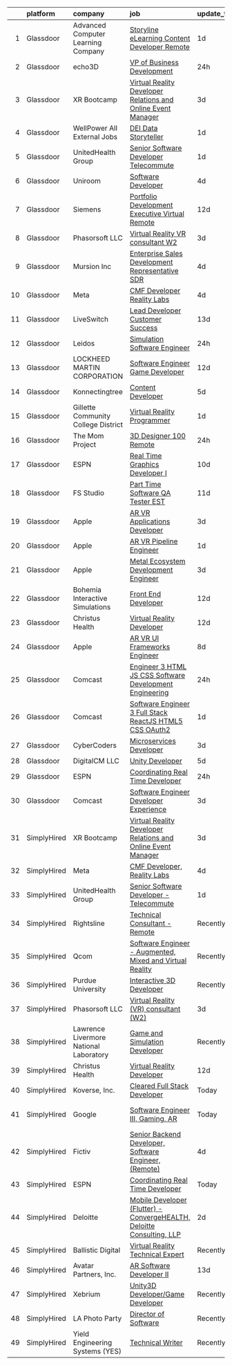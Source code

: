 

|    | platform    | company                                | job                                                                                                                                                                                                                                                                                                                                                                                                                                                                                                                                                                                                                                                                                                                                                                                                                                                                                                                                                                                                                                                                                                                                                                                                                                                                                                                                                                                                                                                                                                                                                                                                                                                                                               | update_time   | location                |
|---:|:------------|:---------------------------------------|:--------------------------------------------------------------------------------------------------------------------------------------------------------------------------------------------------------------------------------------------------------------------------------------------------------------------------------------------------------------------------------------------------------------------------------------------------------------------------------------------------------------------------------------------------------------------------------------------------------------------------------------------------------------------------------------------------------------------------------------------------------------------------------------------------------------------------------------------------------------------------------------------------------------------------------------------------------------------------------------------------------------------------------------------------------------------------------------------------------------------------------------------------------------------------------------------------------------------------------------------------------------------------------------------------------------------------------------------------------------------------------------------------------------------------------------------------------------------------------------------------------------------------------------------------------------------------------------------------------------------------------------------------------------------------------------------------|:--------------|:------------------------|
|  1 | Glassdoor   | Advanced Computer Learning Company     | [Storyline eLearning Content Developer  Remote ](https://www.glassdoor.com/partner/jobListing.htm?pos=122&ao=1136043&s=58&guid=000001833ad907bfb4f3882e65e08ade&src=GD_JOB_AD&t=SR&vt=w&ea=1&cs=1_8019351e&cb=1663139645764&jobListingId=1008134135252&jrtk=3-0-1gctdi1v6jij5801-1gctdi1vsirls800-0fc8a3c74219ea28-)                                                                                                                                                                                                                                                                                                                                                                                                                                                                                                                                                                                                                                                                                                                                                                                                                                                                                                                                                                                                                                                                                                                                                                                                                                                                                                                                                                              | 1d            | Remote                  |
|  2 | Glassdoor   | echo3D                                 | [VP of Business Development](https://www.glassdoor.com/partner/jobListing.htm?pos=125&ao=1136043&s=58&guid=000001833ad907bfb4f3882e65e08ade&src=GD_JOB_AD&t=SR&vt=w&ea=1&cs=1_54fb6287&cb=1663139645765&jobListingId=1008136435723&jrtk=3-0-1gctdi1v6jij5801-1gctdi1vsirls800-08952aa26da6ec72-)                                                                                                                                                                                                                                                                                                                                                                                                                                                                                                                                                                                                                                                                                                                                                                                                                                                                                                                                                                                                                                                                                                                                                                                                                                                                                                                                                                                                  | 24h           | Brooklyn, NY            |
|  3 | Glassdoor   | XR Bootcamp                            | [Virtual Reality Developer Relations and Online Event Manager](https://www.glassdoor.com/partner/jobListing.htm?pos=118&ao=1136043&s=58&guid=000001833ad907bfb4f3882e65e08ade&src=GD_JOB_AD&t=SR&vt=w&ea=1&cs=1_5efb155d&cb=1663139645764&jobListingId=1008131023623&jrtk=3-0-1gctdi1v6jij5801-1gctdi1vsirls800-e45df41c8139cd05-)                                                                                                                                                                                                                                                                                                                                                                                                                                                                                                                                                                                                                                                                                                                                                                                                                                                                                                                                                                                                                                                                                                                                                                                                                                                                                                                                                                | 3d            | Remote                  |
|  4 | Glassdoor   | WellPower   All External Jobs          | [DEI Data Storyteller](https://www.glassdoor.com/partner/jobListing.htm?pos=129&ao=1136043&s=58&guid=000001833ad907bfb4f3882e65e08ade&src=GD_JOB_AD&t=SR&vt=w&cs=1_f62d9b23&cb=1663139645765&jobListingId=1008133867864&jrtk=3-0-1gctdi1v6jij5801-1gctdi1vsirls800-cfeaf0dee4bdf451-)                                                                                                                                                                                                                                                                                                                                                                                                                                                                                                                                                                                                                                                                                                                                                                                                                                                                                                                                                                                                                                                                                                                                                                                                                                                                                                                                                                                                             | 1d            | Denver, CO              |
|  5 | Glassdoor   | UnitedHealth Group                     | [Senior Software Developer   Telecommute](https://www.glassdoor.com/partner/jobListing.htm?pos=112&ao=1110586&s=58&guid=000001833ad907bfb4f3882e65e08ade&src=GD_JOB_AD&t=SR&vt=w&cs=1_8b0777a5&cb=1663139645763&jobListingId=1008134370803&cpc=47CFDC01B3F81FAC&jrtk=3-0-1gctdi1v6jij5801-1gctdi1vsirls800-38a9d9a7433f388e--6NYlbfkN0C8O9VKdOj_1Zh75e9_CvYhSsWVxS1Pvi5WUWhsf4w7FIc3O6B0uG3ldAQAeoX1gopL_eZkjMFUEdrL0eUEppvbnvSk_d6Jxv8WTdqgV9JpLm14mAPmG4wevejTDg6QeqWZOqf8H-4edc6dgfckk1NM7pPe9X7ANw5p2tNYUEbpK9Yk1xgTkgnQnv2sJBsHdZR8YdIEIPDcZ3SaoL7jGXvvj0HEbajNPPG69Ewj-DC1i33UGllMzf2acE5T6Bz1d4SL1JOB1AMqU0YP6L2VnagQWx8_p0ZEFqyWftZZk7QDr2d8z_-9H_7vURY3kmQxdEV20xJLt9yWdGXVf5i40GXVbPYezFD0j5QfTIhoojMUmZzfxJNuE9kmDE93d7WKQa1kEcqWp5oB3yHxFqIHoqeMVjh775s8LDF_5468x7xtYi7pfnh7yZeSr1MIuvDh87g%3D)                                                                                                                                                                                                                                                                                                                                                                                                                                                                                                                                                                                                                                                                                                                                                                                                                                                                                       | 1d            | Plymouth, MN            |
|  6 | Glassdoor   | Uniroom                                | [Software Developer](https://www.glassdoor.com/partner/jobListing.htm?pos=128&ao=1136043&s=58&guid=000001833ad907bfb4f3882e65e08ade&src=GD_JOB_AD&t=SR&vt=w&cs=1_d7169245&cb=1663139645765&jobListingId=1008130469154&jrtk=3-0-1gctdi1v6jij5801-1gctdi1vsirls800-fa53209a022ddff6-)                                                                                                                                                                                                                                                                                                                                                                                                                                                                                                                                                                                                                                                                                                                                                                                                                                                                                                                                                                                                                                                                                                                                                                                                                                                                                                                                                                                                               | 4d            | Pasadena, CA            |
|  7 | Glassdoor   | Siemens                                | [Portfolio Development Executive   Virtual Remote](https://www.glassdoor.com/partner/jobListing.htm?pos=126&ao=1136043&s=58&guid=000001833ad907bfb4f3882e65e08ade&src=GD_JOB_AD&t=SR&vt=w&cs=1_259d0b19&cb=1663139645765&jobListingId=1008111648245&jrtk=3-0-1gctdi1v6jij5801-1gctdi1vsirls800-6f3904b9ecfc0b1b-)                                                                                                                                                                                                                                                                                                                                                                                                                                                                                                                                                                                                                                                                                                                                                                                                                                                                                                                                                                                                                                                                                                                                                                                                                                                                                                                                                                                 | 12d           | Austin, TX              |
|  8 | Glassdoor   | Phasorsoft LLC                         | [Virtual Reality  VR  consultant  W2 ](https://www.glassdoor.com/partner/jobListing.htm?pos=115&ao=1136043&s=58&guid=000001833ad907bfb4f3882e65e08ade&src=GD_JOB_AD&t=SR&vt=w&ea=1&cs=1_458a05a5&cb=1663139645764&jobListingId=1008130940336&jrtk=3-0-1gctdi1v6jij5801-1gctdi1vsirls800-e0a4ef0d7a0591d4-)                                                                                                                                                                                                                                                                                                                                                                                                                                                                                                                                                                                                                                                                                                                                                                                                                                                                                                                                                                                                                                                                                                                                                                                                                                                                                                                                                                                        | 3d            | Remote                  |
|  9 | Glassdoor   | Mursion  Inc                           | [Enterprise Sales Development Representative  SDR ](https://www.glassdoor.com/partner/jobListing.htm?pos=127&ao=1136043&s=58&guid=000001833ad907bfb4f3882e65e08ade&src=GD_JOB_AD&t=SR&vt=w&ea=1&cs=1_98c5509e&cb=1663139645765&jobListingId=1008129410181&jrtk=3-0-1gctdi1v6jij5801-1gctdi1vsirls800-6fb0c49c21fd5084-)                                                                                                                                                                                                                                                                                                                                                                                                                                                                                                                                                                                                                                                                                                                                                                                                                                                                                                                                                                                                                                                                                                                                                                                                                                                                                                                                                                           | 4d            | New York, NY            |
| 10 | Glassdoor   | Meta                                   | [CMF Developer  Reality Labs](https://www.glassdoor.com/partner/jobListing.htm?pos=116&ao=1136043&s=58&guid=000001833ad907bfb4f3882e65e08ade&src=GD_JOB_AD&t=SR&vt=w&cs=1_a0da628f&cb=1663139645764&jobListingId=1008129546943&jrtk=3-0-1gctdi1v6jij5801-1gctdi1vsirls800-a8034b631bc84d87-)                                                                                                                                                                                                                                                                                                                                                                                                                                                                                                                                                                                                                                                                                                                                                                                                                                                                                                                                                                                                                                                                                                                                                                                                                                                                                                                                                                                                      | 4d            | Seattle, WA             |
| 11 | Glassdoor   | LiveSwitch                             | [Lead Developer   Customer Success](https://www.glassdoor.com/partner/jobListing.htm?pos=124&ao=1136043&s=58&guid=000001833ad907bfb4f3882e65e08ade&src=GD_JOB_AD&t=SR&vt=w&ea=1&cs=1_618178c3&cb=1663139645765&jobListingId=1008107822404&jrtk=3-0-1gctdi1v6jij5801-1gctdi1vsirls800-c166eb13070901ea-)                                                                                                                                                                                                                                                                                                                                                                                                                                                                                                                                                                                                                                                                                                                                                                                                                                                                                                                                                                                                                                                                                                                                                                                                                                                                                                                                                                                           | 13d           | Remote                  |
| 12 | Glassdoor   | Leidos                                 | [Simulation Software Engineer](https://www.glassdoor.com/partner/jobListing.htm?pos=104&ao=1110586&s=58&guid=000001833ad907bfb4f3882e65e08ade&src=GD_JOB_AD&t=SR&vt=w&cs=1_f164bd13&cb=1663139645762&jobListingId=1008138007387&cpc=D3E44275D43A938E&jrtk=3-0-1gctdi1v6jij5801-1gctdi1vsirls800-a95f0a0c65ebb549--6NYlbfkN0CZUO70VSdYKA8PR3jfrSh5ljhqJhfDt0PzQCMubt8cRihWbmqO_-Ccw6DGinMZCyKqFAYQisfGfS42fVVzbRlg7h4fC2GEzWv-DDbnDATpe1WmMvzblF9yVjfJDpAtLYhdaYbyKpbB5i36Q3xUKJscPmr8A1W8R9zpFHF2tgFf6vNj5y-V_KN2BCL9lC204fU9JnUwf0j1dc1jpolzYdB__SZ7vauZvNTEZsq2wxQHRDAKbkS6ywG-ywMpVAn9YSU9cxWaWn4aiCbcMVwlAr8lnBuwiLRIbjUWmM-yhruThuVCzpvT930Nksjn1eV9mIwZSlYfAwkLkMlEYj-UcScL_KBlEMuJF8fcY5Py0cC6-QQREfsVytysoQe8bAkfR6uskG__WubsfUCyMf-WZ7hsQfpM7UZu5j6CH_vZ4bakwXpM9Us3sc7x90K7rcbbgvKOst1Zd6EmK2U998LOB152q2Jz7_L4j98yt4GLeoEiAYSts05Zl8VqgpGUAhyjb1FH1aoSmGm6-1CC2bpWc5pb2F73D6tV6VoSgLKD8VeIrqRFzDNZtmfVBXkrRFaJUD6gibijaWyKbFdypfKP526gHPh-VZzGENtuqLt2dKxfHhscwcQM7-TSgcuDL1rmYt8%3D)                                                                                                                                                                                                                                                                                                                                                                                                                                                                                                                                                                                                                                                                                                  | 24h           | McLean, VA              |
| 13 | Glassdoor   | LOCKHEED MARTIN CORPORATION            | [Software Engineer   Game Developer](https://www.glassdoor.com/partner/jobListing.htm?pos=123&ao=1136043&s=58&guid=000001833ad907bfb4f3882e65e08ade&src=GD_JOB_AD&t=SR&vt=w&cs=1_7d71867a&cb=1663139645764&jobListingId=1008112442385&jrtk=3-0-1gctdi1v6jij5801-1gctdi1vsirls800-0ecb384e7b7e80c1-)                                                                                                                                                                                                                                                                                                                                                                                                                                                                                                                                                                                                                                                                                                                                                                                                                                                                                                                                                                                                                                                                                                                                                                                                                                                                                                                                                                                               | 12d           | Marietta, GA            |
| 14 | Glassdoor   | Konnectingtree                         | [Content Developer](https://www.glassdoor.com/partner/jobListing.htm?pos=120&ao=1136043&s=58&guid=000001833ad907bfb4f3882e65e08ade&src=GD_JOB_AD&t=SR&vt=w&ea=1&cs=1_9a5634ca&cb=1663139645764&jobListingId=1008126155644&jrtk=3-0-1gctdi1v6jij5801-1gctdi1vsirls800-66335ed0633e2768-)                                                                                                                                                                                                                                                                                                                                                                                                                                                                                                                                                                                                                                                                                                                                                                                                                                                                                                                                                                                                                                                                                                                                                                                                                                                                                                                                                                                                           | 5d            | Remote                  |
| 15 | Glassdoor   | Gillette Community College District    | [Virtual Reality Programmer](https://www.glassdoor.com/partner/jobListing.htm?pos=101&ao=1110586&s=58&guid=000001833ad907bfb4f3882e65e08ade&src=GD_JOB_AD&t=SR&vt=w&ea=1&cs=1_fabad4e9&cb=1663139645762&jobListingId=1008134555804&cpc=C5929E5B7816DBC0&jrtk=3-0-1gctdi1v6jij5801-1gctdi1vsirls800-c7b949bb228328f7--6NYlbfkN0BBGG9LMNqL16EzDx9S3nKk4b6IwprgSJginr0DZD_oW_fGju1lNZoRnkzm2OI72Ylx0dZDMqi7giitJ48NMFf9c_zue4cCL7VMz4RraAQZUZZDxhKFIAWKQjqW3-QgE1fzyr1INYtnRKFWhykhpSBi3H4V97NGimafh_0v3AAQ4xSjiQRpwrR16gf5mJRkJtQ5Ok6XbL10IUyEazPFHNI1WNCQQIWiSbbcD0GpzuqqsVdgWAEKqznGF-npy7KDbXU-mvbrOu5glL-W_HRQqvji5QuMem5wC6upgIIIFBKRcnMs4mWUAMkuuL7seXaFYFvzqXydVDCMAbZrAz83cOU1nTib7Bsm0BuZ6GROdjWXYOnS-3m536l-0Brq1BY_UptVajwT7ov56y4vY7H9LqEPt4u7mUzS41CWNze58PviKPraF-LIuadzClLYONnJHEvLhdMkdweFGCCjVGt4QSSS21wy1NMoDsaTq3kqZRbXnFlNynqLMr6i1nLAYrx8-Pj0Hy9CFcp_AA%3D%3D)                                                                                                                                                                                                                                                                                                                                                                                                                                                                                                                                                                                                                                                                                                                                                                                                                 | 1d            | Gillette, WY            |
| 16 | Glassdoor   | The Mom Project                        | [3D Designer  100  Remote ](https://www.glassdoor.com/partner/jobListing.htm?pos=107&ao=1110586&s=58&guid=000001833ad907bfb4f3882e65e08ade&src=GD_JOB_AD&t=SR&vt=w&cs=1_20e3b752&cb=1663139645763&jobListingId=1008137268588&cpc=48B9F4758953335C&jrtk=3-0-1gctdi1v6jij5801-1gctdi1vsirls800-0a8e62f0fcc99095--6NYlbfkN0BDp_epf89aHDQhKpPegNJQ_ldQpEFZQsM9OcONMGxWx6pU56EKHF58QjVdAUvn2gVV_7j7KIcVwUjzCLdHaPG6EV_l0b-2MPMW6jsZpwH6SzALP995U1kXgGTsW-2Rn-biobddYTLt6vw_NMDqgo7y2jK-8meWHSB7oHRdkdPkcaKTbdAhLxD6PcKWJd1ZCfW-ZmFzVBtRvjrrUO1vyopivD4WpdpZN4A_iF722QSr6g-lxHBRKedx_4bicLXItaGbmsvItrzZ1CBt-jt8kJcP6WwaEdZ--x_HN7T5EpnpRcaBI6ukNLM3FFCGO6doN1B4bV5sZSxFM_lzB2a9xxEZhOJRK6Mzfrb5TRjax6MpSXwKTxcrhNVp_AtwjjCUk2Wu7jNP2r66HLnw4FTn5Ub7A4QopuV8-AMBojgDi7Ey5lnmfTIhnlGB3yfjwmz3ZWiBzbjxkod55cU_PyAfJaHh8-I1OvOg4q-71wKfSB2DrmC2IvGKqXXHWJQEN46rNNImHreJAvEK_TLMKdvSLiMtAFKZOq7zViZtd47DPZlh_fJwxCn07L_HZJi1OOEqN94U-YsHu7TWfg%3D%3D)                                                                                                                                                                                                                                                                                                                                                                                                                                                                                                                                                                                                                                                                                                                                                       | 24h           | Remote                  |
| 17 | Glassdoor   | ESPN                                   | [Real Time Graphics Developer I](https://www.glassdoor.com/partner/jobListing.htm?pos=121&ao=1136043&s=58&guid=000001833ad907bfb4f3882e65e08ade&src=GD_JOB_AD&t=SR&vt=w&cs=1_026446be&cb=1663139645764&jobListingId=1008115460640&jrtk=3-0-1gctdi1v6jij5801-1gctdi1vsirls800-877d23318fd1bacd-)                                                                                                                                                                                                                                                                                                                                                                                                                                                                                                                                                                                                                                                                                                                                                                                                                                                                                                                                                                                                                                                                                                                                                                                                                                                                                                                                                                                                   | 10d           | Bristol, CT             |
| 18 | Glassdoor   | FS Studio                              | [Part   Time Software QA Tester   EST](https://www.glassdoor.com/partner/jobListing.htm?pos=117&ao=1136043&s=58&guid=000001833ad907bfb4f3882e65e08ade&src=GD_JOB_AD&t=SR&vt=w&cs=1_8b8dfabe&cb=1663139645764&jobListingId=1008114258313&jrtk=3-0-1gctdi1v6jij5801-1gctdi1vsirls800-de977b9364c57902-)                                                                                                                                                                                                                                                                                                                                                                                                                                                                                                                                                                                                                                                                                                                                                                                                                                                                                                                                                                                                                                                                                                                                                                                                                                                                                                                                                                                             | 11d           | Remote                  |
| 19 | Glassdoor   | Apple                                  | [AR VR Applications Developer](https://www.glassdoor.com/partner/jobListing.htm?pos=106&ao=1110586&s=58&guid=000001833ad907bfb4f3882e65e08ade&src=GD_JOB_AD&t=SR&vt=w&cs=1_3c2ebf89&cb=1663139645763&jobListingId=1008130706359&cpc=8795CF9063CD573D&jrtk=3-0-1gctdi1v6jij5801-1gctdi1vsirls800-55059640dd1773ed--6NYlbfkN0BvKrLyj5gPmtZO9T8euul8TCxuuKNOtzRJOomxnwSEodTz2Bc-sPZlbtkML8D-m4r1Ix6DLeqtxr4SLEKKe7r0fp9wumlFf3rpyvb7KthvRZw6AxaMg4CoDi8hnnfQKaMLXkzhB-_nJGUN4qPAjJPhNVCUnqfVdP2BW7V9NxLCClDiMnkgQ_oySvljrR3pj9RY4u2EX6IIjJCttJO9mBXaP0ezsgk2wK1_aqz109hgZL9M-SB5Tm0iUm4Yw0y6mDtqlv6oo7OkI9mcrV3DvHzOtxdRovio3-6l5ancq7Rfc1r0VudtQtwcHktFtLWqgzmskPEEzRLeghl8u03JXyy4f9wyHid155jk-JY_xXwKXje27Z6M-_-QxROaYR0fMa5R1bw9gjFldRoMYEebQQvxJyLoMwW081Ggpn9nDhN60ro6kadO6p8YUzu3Zse4TjuBl_dkPNkPAQmnneyhcGVFT4NHgf74bLCgkffg8S0Cvjzo7A0kpKVY0ru5Fb8AiIS6fJPcwV26BaSshwq0rJ8norO-cAgySyS5t-Kc_e8GvNUiZ6flO2Dl2P5aUqUwK0HY6hZPbAEHl4ZnbleI28_kJmSm91Nku6LlQXc-W-lL4OFbNsZZhEbbJzXq9oqnw0rOWI7gP-sxbzInQ-eGS9PlaqjPuwcAJYiJma9G6w9gNBb0k1HLbKE2L2j6H_VgMBuF_SU1wKIygOFddiaea1Wo8-hsr2blUSpT9jImQHYKt9eCfRnrmPOjb0eLh_qx1m046o4T4nkdulXUtINKfaauhozxSf3o3PDVymdPvnlVDI6Lg_P5_-3PI7wFgwVwkepFS_rZ3y_H0L1Vza8XVtERwCVWcTi4KXjc8zUgxlYO7yA1zojlXhf3dTj9gVh8RAhjfx903znx217SSMZEDH_Y2XSVNVpxEMI0tPS1cMyEYLHRG5i0Z76EST-jg6Da65YhGmEqlQnkAw%3D%3D)                                                                                                                                                                                                                                                                                                                                                    | 3d            | Boulder, CO             |
| 20 | Glassdoor   | Apple                                  | [AR VR Pipeline Engineer](https://www.glassdoor.com/partner/jobListing.htm?pos=108&ao=1110586&s=58&guid=000001833ad907bfb4f3882e65e08ade&src=GD_JOB_AD&t=SR&vt=w&cs=1_d85ebf6e&cb=1663139645763&jobListingId=1008133141172&cpc=F41FEAB56D215062&jrtk=3-0-1gctdi1v6jij5801-1gctdi1vsirls800-2379f138269ab6c9--6NYlbfkN0BvKrLyj5gPmtZO9T8euul8TCxuuKNOtzRJOomxnwSEodTz2Bc-sPZl1dBMH13w-jNU6qgfc5Ws1qOFAbWG9wRGF8UQmCtIGcQSLITXI7REWZwufvxwTr4teI-nkagU4dfq7sVRFTPjtt3stkW0W9FFLG5CCuMtTes_TpOqc3zYnUUTtvrnhVk1E2cSkl9ww1S0O9mYvQFVhnEfUKtHNjyBG2075KJTafLTVtIORYtdDeo1bkGEjBzPWH33uN4DZr5peSK8k0Wd_uMtdgLIgcQ7W0nVFA42x4hCIDpq6bStrhqU-WJdfAB8nozQa3SqkvPZ5_OSwfVeh9jh1HeBFMEeoU8CBUAh48e_br247nzj7m36ftR20ItoiGrpmXSLPUEDo1CGiWOgX-nJWejiRw5qDXUWrDW2xuhr1NHbfoT0zgk4LR7a-dPzNeJvCn3ankyFKZwwd6mLJ3klW0ndZWFoMIRpc3X-Yqg39BLYXkQ-X0ZtiKYZdchpsFaK7TtbnBNDrBrYtCUKkI3X7HODqnvilxa6u6qImJa5ToVUT6Iq8s7c01UL_xlZwAOQHRTPj6lFVwD8FkjL_I4IgvFsKaJsKSuwBZhBMl6jhrrWMFZg8Giq0z_PIRTGysuvtRyfrPrgxANIU_ooUzBrMYYYP3BpZ90x66S5YU1YzS5daPLP9Z8k9f7wUFpTHLlfgAG7nE9IL4cK4IcKVDQgEuOWr9yODJoxVU8hVmxnwbt61nx3L-zg7OsDuJiyDNouVKSXD0RjG6tu4x3qnWSI1lMpX8vLJgNVG1osagWL9YDAkjTHaBofeUQHn-atQGNPFAws5RcZ-3NwuBhtXeZ40Eb2Oxg_h0P-S-F3bYFmT6JC0ON_ZI16W6IYrCjqVnmoscnCl4JAUDbEwQz823e2AYRR-9lCybpoeLWs5o3veTAe5aKszotgeGfgkRp05cT09-SwhziqcwEs2_-42w%3D%3D)                                                                                                                                                                                                                                                                                                                                                         | 1d            | Seattle, WA             |
| 21 | Glassdoor   | Apple                                  | [Metal Ecosystem Development Engineer](https://www.glassdoor.com/partner/jobListing.htm?pos=109&ao=1110586&s=58&guid=000001833ad907bfb4f3882e65e08ade&src=GD_JOB_AD&t=SR&vt=w&cs=1_a15d7730&cb=1663139645763&jobListingId=1008130706159&cpc=FD1C1DA32C38CFA7&jrtk=3-0-1gctdi1v6jij5801-1gctdi1vsirls800-34285fefa804d21e--6NYlbfkN0BvKrLyj5gPmtZO9T8euul8TCxuuKNOtzRJOomxnwSEodTz2Bc-sPZlADHp0xxmf8UhnkRm8CLRgau9pdxtEC682DJZz-ptGlAvFAHbiMgPfmMMvnzl9-z559pzEM0nRJOQr3jXymVuAQM4DumC7mC-KnxqRLVnQXDIcZ_DdGygG30osmfJN4-VZThkclmVkaSjEuGcIj1BUXYC69Vs1KqZEnSIpxxDrpe_jEcj3aozbk6-jK_SZEfDdEXAvj5qjeBYg7kQoLG-2RFOGNMSRjOyK9nEvI6LXpQUOhze95YsXLINKTOvvHmYK2GmgCEJUM2RPqzHNU4VHoXQFQHyca_485Dvzf8z1_u_9RxmBK4NaBCcQgwBweRTRJbAaGGHdZy6cpkEowHldc2L5ACgIYrSWaask8rHS5JZOqTgyOLxu9nddXsrv9wZu4dsp959lSDOzARcTCH0-tUMhi_axVHCZG0PwqyofzIiiEGT-W47mLr6gpWqK7lq6xQbAlDuqzNt7dcIxBNusBIqTVMop29NDrGHulY_18CdJUj0qEezN9yYyYh6-HKGnWPnDxnD2PZfcVZshj9D3FdgRyZpGaqhEI45pcuzqJ8kIbDSR6rZpFcMHfrt3hPDmso8ura_iGpPq7T103_G8dx6Hz5vkG_zuEOGCOxUxQoc49BWzz-A-EhTa87i5es5J-1y1pDnYN5UNHOqdf8pBksiKeMC1JWRc9c05LLpnVe-ACRx4H38QjP-vyEPZo4CDRAOprnCVGs_1TVstZzOUv-MMrfYVxfV_N2feVZe2swJzGpRsfpKaLAZW6JhP7fJu0_29xBAVZuwRXl2vFKYPbq2QaUJCTe12dgGaELR-oTqcppsssBVu21b-WozMtyIQgZjAW8OLX6foTsQKifuyxlkzviGsrwbAAIkNuTeao85zaUn-Geld0k77wEcp2I45lEg4jVXJdicyBW9WJ3_NgpfvkxXHzBmiJyUkbN4H4A%3D)                                                                                                                                                                                                                                                                                                                          | 3d            | Austin, TX              |
| 22 | Glassdoor   | Bohemia Interactive Simulations        | [Front End Developer](https://www.glassdoor.com/partner/jobListing.htm?pos=119&ao=1136043&s=58&guid=000001833ad907bfb4f3882e65e08ade&src=GD_JOB_AD&t=SR&vt=w&ea=1&cs=1_9d093d89&cb=1663139645764&jobListingId=1008111645858&jrtk=3-0-1gctdi1v6jij5801-1gctdi1vsirls800-236e3e0918ff211d-)                                                                                                                                                                                                                                                                                                                                                                                                                                                                                                                                                                                                                                                                                                                                                                                                                                                                                                                                                                                                                                                                                                                                                                                                                                                                                                                                                                                                         | 12d           | Pittsburgh, PA          |
| 23 | Glassdoor   | Christus Health                        | [Virtual Reality Developer](https://www.glassdoor.com/partner/jobListing.htm?pos=103&ao=1110586&s=58&guid=000001833ad907bfb4f3882e65e08ade&src=GD_JOB_AD&t=SR&vt=w&cs=1_3bbcaf4e&cb=1663139645762&jobListingId=1008109636495&cpc=A65DF3A704A48F9B&jrtk=3-0-1gctdi1v6jij5801-1gctdi1vsirls800-7532e83fd44a413e--6NYlbfkN0DJ9JRso26i2D4tQcfl1gtFXJkAeNCKWTrBM27lH9GOblpLlfXdLf9Oa44B845qjcfg9EnfdyU5JUoPPudWc5vZTOrT9P57j4xw7V0eiNlNbZ9YwZY4lvNNJ3z_87j3twfBIEBy-p9_urdH41yj96TxS3thBE-u50c2zijZRekBzYnZnxRH3x5affUNiYIFcHryrHha5doBSWXwvFS-at-uqksYrlRLk2p8S56rUeZRRS2gl63xzVrNZStVWtHhsNQQuXEghfJFQIbZT6dy2v8r8i3wMGv9NHnCoUaQ5N_-_L2v7k4gvMqijWKMtc0B4QSNBZHVzMPIVBpudVLTikl-JpE9lhBgI2x5oNZjmmKUpm1EYt3FoMEZzpN_OMah8gy4UKetw6rnsxtY1GxAudvqQwZOCG7TZgb21vHbb4wuNxbuxa1RY-BWOr-N9HBaD6prgYrXISzWbh4ipva2-4vauPgsgy992HwBCKunX3TG-UmvVUPQGmTB5Yq8waJKUO2H2sLRG5xTPYKk6Eo2jK5s8f5BhdLVQVeUdwb-8g9VtDeWCYTbsS49WnEigXWNwdM%3D)                                                                                                                                                                                                                                                                                                                                                                                                                                                                                                                                                                                                                                                                                                                                                                     | 12d           | Irving, TX              |
| 24 | Glassdoor   | Apple                                  | [AR VR UI Frameworks Engineer](https://www.glassdoor.com/partner/jobListing.htm?pos=113&ao=1110586&s=58&guid=000001833ad907bfb4f3882e65e08ade&src=GD_JOB_AD&t=SR&vt=w&cs=1_ae060393&cb=1663139645763&jobListingId=1008119547537&cpc=8795CF9063CD573D&jrtk=3-0-1gctdi1v6jij5801-1gctdi1vsirls800-90b9c76de9637a6f--6NYlbfkN0BvKrLyj5gPmtZO9T8euul8TCxuuKNOtzRJOomxnwSEodTz2Bc-sPZlbtkML8D-m4oj7_VbaRCaCuUzVBDvRWRF-7UU51s6yS61mbg_jRV7sJVBQ26DSAhw53pePn4upLCUJbv2jJX-aU8ZCt17zZteS8VnffBQC9vPKF0BPtlYFb4St95K2F88Phjid8s_C3vm5dwgkevqhs4DmWAMaRkdfXwKJ7ZA_WhnyNry30xX8RbwRDrThmGARbpMqzYcMfEVTyF6kMZOZNHuJA5m4ZO9KJslhZW141Vra_0njUFmoBGGDgLyyNw76ulzfVDlZnekQrTt91mNq6Dav7s9Y6VX5EcRc5jzA6o3Getil48bUTLocK6ntQtugJui5hmjSG5yb1ezuReZ--4Bi-CKhGFa1mrx6vuIF86eFTZS6S1FtP8Ef41HKtRNv8OOg8xXNOBqMi2oIjWySJ4ILEdfHf-Orr9_IggTxfqb4wtc0o3T9yHH51a8Y8wn-QlNjTOMfeaTXU6Jym_N4K59sK7Ar8HAKDE6lI0zXwMsEf6B4UqZQCH0fov-oC5l5jhBZsL6woibAqiAgzyKXZ8l0CGZ8aE23-fP_J15MSGogciMGaguxRwkB6dR0KnDdo0JLl4HwSjFHqM1viLMUMt5tr2I8lquq8SQxQTRSoSfoxFrHMeELhxGwpc0yTUVS9TXGb82WO0BNpoRmp4bCFqgNpGOto6N4GLfV-M1oh4-DmXvHtN8evvapUJEgYqMZma8T-xHxziY6cssVZbrtuRWZcD37abX0tTMG9excKkaDsCUYz3umSnYfwojGlEuhHb01ieGUv6aY9X7MD2mRaY2e5Vic2Ff6U2xpWdzh6EinTEgNV6umXjqQniCwhuL6ibjA3j4NDfMDnEZgLRbIzRd5ZwMeaU2PxbBE_-MynMqKiqfmGV7lBiCn2GS08qSdyLg__kfdqezX6Jm7Nik9g%3D%3D)                                                                                                                                                                                                                                                                                                                                                    | 8d            | Boulder, CO             |
| 25 | Glassdoor   | Comcast                                | [Engineer 3  HTML JS CSS   Software Development   Engineering](https://www.glassdoor.com/partner/jobListing.htm?pos=110&ao=1110586&s=58&guid=000001833ad907bfb4f3882e65e08ade&src=GD_JOB_AD&t=SR&vt=w&cs=1_5b92c327&cb=1663139645763&jobListingId=1008137671489&cpc=1120CD366D53BFD9&jrtk=3-0-1gctdi1v6jij5801-1gctdi1vsirls800-671d81c647333f97--6NYlbfkN0Cj-KmZPsf9w80C8b1WzNVrlanjD2SXJjxuCbUWHsXPZlTAgGmdtIUzoKTi6fK6WvYg1wv3xwoMly1ljYk9L8pZrhrAu-lvNfK_oQ7mLOkmE8hnuoQOFOM98wh181Q7kSOI3pdg4crNEvTaaeaohU5irgGoWEfJT9v4y0XT67-2dymyKaTpAHhXPYskWY43yAhin8jp_-_3E62VnCisp-8z0jDDfwUYWmWxIPLVP2vewTdQ0MTQt64kn2I1U284bvxT5ozO1TbDnfoUhSlfsveaWW8cjmHlEeJvqXZygazTDTETNfsYj0Egf0ixMEIHXcsyVJWIX0QCGaXnqAtgtbOCT3lVhVMf9tgsZOovJmkYIS48rtVXhGXtPBchyyK7XwYSJhlQoeB4SQDjWLEPEU6xILVtqfaX8WUTPo4u0CfLjWRMR2GsZPLgpkOAQiaOZwm_qyKy9uxX17zXt0fA-7mpvLkNoj5r0Bsm7yDnRDiAZJxceKIi5F9GJC5lfoaH4pQiH39KcaJpkAjK-46hgdbuGBW2vljvdP-ZVKlEE0E7LCPaZ3pEWfqe0p5Z1DrhwWVDGUL6CyFIPLFnJ3wyncsQO76ZfexHm5O76_s9XQJQsumd5h9wVgajBCMQc4VGscBkTpH70F2yOXIJF0t4IZGtLhi0kxQIDnnB8VXOug5Ub8mmXeQH9ONyNDQ_1QFL1g1AO3NayXku1X_ZnI4lWCSRiGq5aaITknrybaSss4v1gL2VbTdF3KdESz9INSHihwiO9dmYumQ2nP3AbwkHef98I4PywlsYpoJXRDDbGcukdzLEUbAXgPUf2fKfrBymwYwWi6cBSYtuliTI1mmGgp2sp6q1lauYuqa23Rxly1asWuqZUQXnS8biORjw4NPvsFBg_OD4AG4B24TXnlf2XW6_oAsBfLWJDdW1mj4IwGcNYvNFfeXjmIZGKm-jHJm0Z3MSdnrByej4V9HptPU8_v5oPJ29oAHoDAU5-2YnHjF1s0U48ZivZnV6VgIzLD-wRiusX-xGS3yxCvYPXxrK0mKM-7IaoaOa8-EIHcFo0d4Glz6eUS1OKO3OZ-7tuwJhPpKqRkQc8fpPhnWmAaCRa8fEVr3WyExh0CeRJcy6CZkRXfX7FooQXCPalX_pUWNx830O0VQYuSHheuLlGQp6WfnuZKUzl7CUOgqdKoVVrFT1KJ3mAUy5FTgYhQOwCL8fS4oDleW9qRDISuVvJd6sBni5L0v0mEidpLMuPcMrEhJQUw%3D%3D)                    | 24h           | Philadelphia, PA        |
| 26 | Glassdoor   | Comcast                                | [Software Engineer 3  Full Stack  ReactJS  HTML5  CSS  OAuth2 ](https://www.glassdoor.com/partner/jobListing.htm?pos=111&ao=1110586&s=58&guid=000001833ad907bfb4f3882e65e08ade&src=GD_JOB_AD&t=SR&vt=w&cs=1_68a0a37c&cb=1663139645763&jobListingId=1008134997925&cpc=26740BCDE5E48596&jrtk=3-0-1gctdi1v6jij5801-1gctdi1vsirls800-b39c477968e3feb0--6NYlbfkN0Cj-KmZPsf9w80C8b1WzNVrlanjD2SXJjxuCbUWHsXPZlTAgGmdtIUzoKTi6fK6WvaOMNfw6fJTRHPl8B2AK8A9CRlTQEs8TbvyskYK2a1ukqBoMYRh7OsNB4y2qakNTo9dCPPrj5GKoSHjwUa7MA3A5BIKEPzTOjrkmH3yhQJ2gD8w3PyWNjukAFZ73u-s3BK4izAbilcqNbx2sZfO1U4O966ZJ3qCDQoJ13QNUcR7uyI-AuZlemWt7VRIBcq02eZxvl9dvkuBNsiP0MVKihm-IQP37TGHgO5UYtms-NKIn8VfjQB_OLJt54taB49pjCKAgjI2mrWMrHRs8gEIniHNIuasOENeC7jbhJOU0TXXwK_9_0yr4TE2qtCNcHgJYPoiv-TbCiE_YwJFxKvam114H9bRSo21r9QRpyZhxq_XHQE5Cxj0EHMc7IbFImHuLiVQUmzd6hOQ1w2ANgfUwCxY5XlNNHeFKvYIC_nZTPa_p1pP_5nIL4Egqi6VnAtDNBeJX8dX5XKHipGwofVAsm29vtUYKIsusp8MgqKyuPCMCgStZ3QR2vHlSBqjrX68nqJzt5zuwt269dhICg2-b49BWmdc6g4htKAD4TXdyGiQ8O0Fx8DA2dRo1bzonJlUJ8nKFnZHnA1oBBXsWblrBY0JDEL12-Qphgw961Mg7vYdA3Z4TYCOYUB9VyPvyiEIQqGfKW2lFwBnj6t48Yzffou9rsPM4lRaSiBDxvf4nkgOkFepTdFfY6B2yd6wmeJMGWcO_anVayZ6H_znQic84HBIkgmDFSV9xDCnSJLF202sYtChDkRrmBIPDnOszHkZCsK97cSkonlFTAhAj_TMkuYX47cVcVTyHPF3zNcW-_srrKWFBx2eI8xLpgEQAOr0Q4jKUIxdGOIsSwBtdI50c4O1osY7S4a57Ig3jORoiSYCZV1JKDnYTYCW0_VrXTL1K8fyHaYbprtgczikQHRpQFs2yFrKk21cff8tyYtAjkakv5ZWrahjN8eIS22AndzKoaD5Ioq9KJIgEjQWkZDmUczD8RPnLtVvf5m7nY_2MMoLzP3QUtxeMQJ_-G44mv3tbcUtnmJgvgjFVrPe3qeXy0R_LyVnWP81NJfGr3Ux0I1dBYxQtiIgmYLQxFGCLXG16kK_Cwi2EdHzvcGOB1-Y1cxA1vB920VJLoSUfY5uf1JNSmoR9u5TgXE_bJydVKl0boseQmhy5_QC3noSccCb-ovt2Yz-azhiA0qvamSNV0av7RyHi9KHBDMyP-LOa1jjCa0%3D) | 1d            | Philadelphia, PA        |
| 27 | Glassdoor   | CyberCoders                            | [Microservices Developer](https://www.glassdoor.com/partner/jobListing.htm?pos=114&ao=1110586&s=58&guid=000001833ad907bfb4f3882e65e08ade&src=GD_JOB_AD&t=SR&vt=w&ea=1&cs=1_d4f8d9eb&cb=1663139645764&jobListingId=1008130925572&cpc=AC285F3A3ECA6BB0&jrtk=3-0-1gctdi1v6jij5801-1gctdi1vsirls800-b13d12cb59a79ff3--6NYlbfkN0CpFJQzrgRR8WqXWK1qKKEqALWJw739KlKqr2H-MSI4eoBlI4EFrmor2FYZMP3muM2ds4k2EdwuuK09fOGkr5EWow-gCLXx2FINjyHFLAi4RkU606Jtsvu3as326fR1NAFlLDxrGDPPU7ik-C9XeHdp5wpupVpb5-mG5JXGOkU0vakSycGThFzRn_JTqZjljeyAs7rI-r4Eb2MG-32CPa574IpQMsV-KGl4-Xll0j5bktmiSvdYaWVgCGoHBRCAtQ01mTi0zQYUfRaLxhKcdYntLfEk-cwgT202lAYlQfXsxNwyiXFGea0jaKbDTe-zaNnDSMTyxV52gZC2h9YiPI6ZrngccdPdNeB-baQwy7tm21MVKpAub5E-So2o9nPfBZSxwObAF0r8Bi4Xmv6DsKessmzL3RhNLOZmR-4KvTyksP6oxH60xakC-PcDoVCZ3CXkIqK-Ak5JzTTSHUsiBosz8v-XJWzzdcilE1Es87GAFf7h9glxGXaqM0Hynpz05ZBlSMvbHMavnymwZhhQVG3UGkEphihBJrZnbTFrx5bAWOaWOtwy7X9htT-gspOH3KVJU2CFlpFGohR_6HhwnAnGKxwU1vfDH_HuNdzF3AmwcDlrSSCtUcDG5BF7ghhDHokfzRJ9JvrfyZmUSrJnCYlti-M-LLoEkyZg9j7wDWTS3WKwwmhR-Jmk1yIyqWAAwrn8YjUSFVguD2MVMKirYx_iEIBlb3wTnP4FsGhTYhN7Rr-fYdqn0O3-DHYofmX2HSJfyXYgtKzBW3P6LurYsPGH5m2YRElNewwFuWNNZFhqUNNo9-4MDveFjkMPjDMv_UHr6pfe1ZO1jbCfkIvXGF8IXkxSgwP67-n2o0LKH6126OqVxCDULx8N3RDWwsI4QpgtWFy5MgpQojGIxs2H8WjELccCD_a1HC_MmpohBDPMeFCH88XQMyTxn1LD_1lc8uAJJrairz71SEko7W75Yu0BWQWcjBdKtl4%3D)                                                                                                                                                                                                                                                                                                                                  | 3d            | Norfolk, VA             |
| 28 | Glassdoor   | DigitalCM LLC                          | [Unity Developer](https://www.glassdoor.com/partner/jobListing.htm?pos=130&ao=1136043&s=58&guid=000001833ad907bfb4f3882e65e08ade&src=GD_JOB_AD&t=SR&vt=w&ea=1&cs=1_2abbdbd8&cb=1663139645765&jobListingId=1008127157168&jrtk=3-0-1gctdi1v6jij5801-1gctdi1vsirls800-aa3401c364fa0a9c-)                                                                                                                                                                                                                                                                                                                                                                                                                                                                                                                                                                                                                                                                                                                                                                                                                                                                                                                                                                                                                                                                                                                                                                                                                                                                                                                                                                                                             | 5d            | Tampa, FL               |
| 29 | Glassdoor   | ESPN                                   | [Coordinating Real Time Developer](https://www.glassdoor.com/partner/jobListing.htm?pos=102&ao=1110586&s=58&guid=000001833ad907bfb4f3882e65e08ade&src=GD_JOB_AD&t=SR&vt=w&cs=1_b20fdfc1&cb=1663139645762&jobListingId=1008137713119&cpc=F44B5BD681589083&jrtk=3-0-1gctdi1v6jij5801-1gctdi1vsirls800-65cd5a0897e7b3a6--6NYlbfkN0DAFTyt7pbDCC2JPO79CSdi1dIb81yjczP5qsKcZIxgiYm3-7g-689Ur9xqU8QiYHXmNzPLuLo5S8h5JXuVANpqxkWQkS9uiHeZsM9omxshI37j90HLDsFEN1TLqfh3yQiKwwIg9SeH0ibFaL6FrkuVRCB-iHsAXNnO1Ekx_hKu_nFlydOhAc4ygQ2ZBy4s4bjaObNTDHG1JTGBv6DOOrQncYHbp4W_CV6BHJ_ewtGxB6Ejc87PUx79XV3O15MQo_PeXzYoeI-NAHpuAlggPigm_NiTf9HoWCorfRXr6IJrs5xE98Mb112WSbB9G1-Cmuw772Ghz14DDu3kYtOpulEazUvVpOpZWm8UMhcSB9hKd-CqU3BktR_d4eQgviqXAzXoRpeyOAhSE1yUzYAOf32oAFrXdSyvdCe84C-1PTeNe46Z7IYYbbouv92Jz0LBXwE%3D)                                                                                                                                                                                                                                                                                                                                                                                                                                                                                                                                                                                                                                                                                                                                                                                                                                                                                              | 24h           | Bristol, CT             |
| 30 | Glassdoor   | Comcast                                | [Software Engineer  Developer Experience](https://www.glassdoor.com/partner/jobListing.htm?pos=105&ao=1110586&s=58&guid=000001833ad907bfb4f3882e65e08ade&src=GD_JOB_AD&t=SR&vt=w&cs=1_17d5de11&cb=1663139645762&jobListingId=1008131218664&cpc=C19BE7EA145E205E&jrtk=3-0-1gctdi1v6jij5801-1gctdi1vsirls800-38b503ac9aa98bbe--6NYlbfkN0Cj-KmZPsf9w80C8b1WzNVrlanjD2SXJjxuCbUWHsXPZlTAgGmdtIUzoKTi6fK6Wva6M4M7yRK_vkgFThNXzps_ifh9ZcbR-Xbad7xzo4xalrWTfPFrjyCpbO0DU-h1AecghoywaLQv5wOc6STx7WUv2TEn5frjZnjCZFlxnmPR4_tetHaao8ATb7nux3pvwYgAAzb8sPccmC1USVl7hic87hX9XvOkq9J0mu3ldcl8NIDmIo8dtxZdGYw4BcNGkpj6hYpnqqhqA9KANLD5NCTrPmO2nU7XHY8yJMwfVscYL06luJX2FERpm2kodydVZ5Ov7oo1vXGg96UFQLMnSve2N4Of3s-SWcvSVq1xPvUlAr2F4XQc40_ezAIq6PNj2RaFx3RjGKkNn_LHDgGj8Q6rHO7m9VeBMHVEejJor9Qti1PmxYbTNS3TMPRWWqGLWQinnetz8eLZX133UK3jw5FdT_H9PIFQYokbBbMXXWqDYCAnIQ46U7F3KLiczBE9Etv1Nl3NmI1dCrTxBsoJdz74b89TSn-TMzs6fJTaRjcYJefavjGHdmYCBX59wZB-mpmvhr_-s81xp_iCKwvvLtTMMMyPVMbhqxf1CgcCj_0i5BkcAiU_sQ25AmZsmvM5M1d6phNDldGYX3G2RrX6RNAih4d7DZw3ggfrg7jtGM8MlBUXpfliJdu_XcWgmNJu6zxdu3qzwBExuXRKDXeKXFUC9yVS5uw5aR4_noTuP67Khf18jEX1GXT4Y2Xd-fAdyuspCPpyB36UFmtKpWqvzN8XnIFaU6Kfan4wpxIBo46V04-XSBJugDQmELiZJ3jK-dXZARwpkjsADFrNr1mIl3RHmSXR3B-vD7RzGhYn66Qh0d5GvFwOTh-oVu4UAjTLth6L4y8WDLW5K4qQKmkqDQbDCkBpiGDc9Gg3hpTsatTGGbc9lwZMTJmFOZ-lvAEkitYPySWvvIdkSeVsWnyke9bjI8bhn0C0Sw7gNg9ObwZP1fr0lUIoOAE50jNdOaie2tpp-5L-xOWRQhOO2zJFfFL3SytHmLflcD0R8Qd89eS2KHqo9Ve9VTJ_Eat4rX39l_d_i0h5_G67VzfdGwYH-QdQKk-qAnPVyJ3N9-2uTJ_DrlYoH8T6ahXrb_KDGjOQ0swJQAsp-Ugjqs9yc2LcvkUO-eVZ8jFGyR8%3D)                                                                                                                       | 3d            | Philadelphia, PA        |
| 31 | SimplyHired | XR Bootcamp                            | [Virtual Reality Developer Relations and Online Event Manager](https://www.simplyhired.com/job/pIjhXtq_giP-Y3sW2YsdWHhhaj1eTWYhRMd58xayaWHqZ0nHmCK3Ow?q=virtual+reality+developer)                                                                                                                                                                                                                                                                                                                                                                                                                                                                                                                                                                                                                                                                                                                                                                                                                                                                                                                                                                                                                                                                                                                                                                                                                                                                                                                                                                                                                                                                                                                | 3d            | Remote                  |
| 32 | SimplyHired | Meta                                   | [CMF Developer, Reality Labs](https://www.simplyhired.com/job/9uq1o0UC6xYXTTSO0AdWtTM7F2_B9viayJnwGXId6zRJFA3H4xo8AA?q=virtual+reality+developer)                                                                                                                                                                                                                                                                                                                                                                                                                                                                                                                                                                                                                                                                                                                                                                                                                                                                                                                                                                                                                                                                                                                                                                                                                                                                                                                                                                                                                                                                                                                                                 | 4d            | Seattle, WA             |
| 33 | SimplyHired | UnitedHealth Group                     | [Senior Software Developer - Telecommute](https://www.simplyhired.com/job/NJTzx7g7tGTeujrzkmuH9zBEdz3eD_UvpXQ8PyjSw2Y-7BQVvGDbtw?q=virtual+reality+developer)                                                                                                                                                                                                                                                                                                                                                                                                                                                                                                                                                                                                                                                                                                                                                                                                                                                                                                                                                                                                                                                                                                                                                                                                                                                                                                                                                                                                                                                                                                                                     | 1d            | Plymouth, MN            |
| 34 | SimplyHired | Rightsline                             | [Technical Consultant - Remote](https://www.simplyhired.com/job/O1YEjbT-OffG_BwZZLDDR_MXR4qqjlBM_OSXUD7ABebGyUjYRzDpOg?q=virtual+reality+developer)                                                                                                                                                                                                                                                                                                                                                                                                                                                                                                                                                                                                                                                                                                                                                                                                                                                                                                                                                                                                                                                                                                                                                                                                                                                                                                                                                                                                                                                                                                                                               | Recently      | Los Angeles, CA         |
| 35 | SimplyHired | Qcom                                   | [Software Engineer - Augmented, Mixed and Virtual Reality](https://www.simplyhired.com/job/rPaOgRQUOO-uwB0dr36CH2vpyrMbODf0PWh1j7xqeEFKGpU0ygPp4A?q=virtual+reality+developer)                                                                                                                                                                                                                                                                                                                                                                                                                                                                                                                                                                                                                                                                                                                                                                                                                                                                                                                                                                                                                                                                                                                                                                                                                                                                                                                                                                                                                                                                                                                    | Recently      | San Diego, CA           |
| 36 | SimplyHired | Purdue University                      | [Interactive 3D Developer](https://www.simplyhired.com/job/V76HiP4xnvRBBT6K-n3_Aj63UnWdSszyw3n14uNA9KGovlsslfuQvw?q=virtual+reality+developer)                                                                                                                                                                                                                                                                                                                                                                                                                                                                                                                                                                                                                                                                                                                                                                                                                                                                                                                                                                                                                                                                                                                                                                                                                                                                                                                                                                                                                                                                                                                                                    | Recently      | Hammond, IN             |
| 37 | SimplyHired | Phasorsoft LLC                         | [Virtual Reality (VR) consultant (W2)](https://www.simplyhired.com/job/Qf2qz0-rxdBZTu6LDBHiAhqGb9Sucre2GrO-KcMJib8E_rXVGsMSQA?q=virtual+reality+developer)                                                                                                                                                                                                                                                                                                                                                                                                                                                                                                                                                                                                                                                                                                                                                                                                                                                                                                                                                                                                                                                                                                                                                                                                                                                                                                                                                                                                                                                                                                                                        | 3d            | Remote                  |
| 38 | SimplyHired | Lawrence Livermore National Laboratory | [Game and Simulation Developer](https://www.simplyhired.com/job/zh4ty15gSUHHoW-pmw-PO_lbCuq-sM37ba1--Ucn72_uGJccthUfmA?q=virtual+reality+developer)                                                                                                                                                                                                                                                                                                                                                                                                                                                                                                                                                                                                                                                                                                                                                                                                                                                                                                                                                                                                                                                                                                                                                                                                                                                                                                                                                                                                                                                                                                                                               | Recently      | Livermore, CA           |
| 39 | SimplyHired | Christus Health                        | [Virtual Reality Developer](https://www.simplyhired.com/job/2f_PtQgPRCUSDTbuKAE-pGVNrpMX5K1kf8b5QehmkvMx5zFbik2y9g?q=virtual+reality+developer)                                                                                                                                                                                                                                                                                                                                                                                                                                                                                                                                                                                                                                                                                                                                                                                                                                                                                                                                                                                                                                                                                                                                                                                                                                                                                                                                                                                                                                                                                                                                                   | 12d           | Irving, TX              |
| 40 | SimplyHired | Koverse, Inc.                          | [Cleared Full Stack Developer](https://www.simplyhired.com/job/JX1ieuL0ozpZefEJZn4ULDPcyjf-b2ypFJNr-aKiTsrDxX9uA7Rrbg?q=virtual+reality+developer)                                                                                                                                                                                                                                                                                                                                                                                                                                                                                                                                                                                                                                                                                                                                                                                                                                                                                                                                                                                                                                                                                                                                                                                                                                                                                                                                                                                                                                                                                                                                                | Today         | Remote                  |
| 41 | SimplyHired | Google                                 | [Software Engineer III, Gaming, AR](https://www.simplyhired.com/job/cEq7hKhfD1eH_SXYHKz4kmZswLyKyrQlrLptRTKHeoVC-FUmWI_n9w?q=virtual+reality+developer)                                                                                                                                                                                                                                                                                                                                                                                                                                                                                                                                                                                                                                                                                                                                                                                                                                                                                                                                                                                                                                                                                                                                                                                                                                                                                                                                                                                                                                                                                                                                           | Today         | San Francisco, CA       |
| 42 | SimplyHired | Fictiv                                 | [Senior Backend Developer, Software Engineer, (Remote)](https://www.simplyhired.com/job/u45Ncgcq5JD_L-XsFA9e6xCPtRhduHkcG37k-d5l3zL5QT-iKyywIw?q=virtual+reality+developer)                                                                                                                                                                                                                                                                                                                                                                                                                                                                                                                                                                                                                                                                                                                                                                                                                                                                                                                                                                                                                                                                                                                                                                                                                                                                                                                                                                                                                                                                                                                       | 4d            | San Francisco, CA       |
| 43 | SimplyHired | ESPN                                   | [Coordinating Real Time Developer](https://www.simplyhired.com/job/pqpMwUauQ4qXiYbgLkxUcfZEoSMSX9Cl7UcpGPrZ3Etquf19U0nNGw?q=virtual+reality+developer)                                                                                                                                                                                                                                                                                                                                                                                                                                                                                                                                                                                                                                                                                                                                                                                                                                                                                                                                                                                                                                                                                                                                                                                                                                                                                                                                                                                                                                                                                                                                            | Today         | Bristol, CT             |
| 44 | SimplyHired | Deloitte                               | [Mobile Developer (Flutter) - ConvergeHEALTH, Deloitte Consulting, LLP](https://www.simplyhired.com/job/bAS7STBZe44ATbJuphWN7BjnunyS6dvz15qQJnfs6CvNN2SWXeh0xQ?q=virtual+reality+developer)                                                                                                                                                                                                                                                                                                                                                                                                                                                                                                                                                                                                                                                                                                                                                                                                                                                                                                                                                                                                                                                                                                                                                                                                                                                                                                                                                                                                                                                                                                       | 2d            | Dallas, TX +8 locations |
| 45 | SimplyHired | Ballistic Digital                      | [Virtual Reality Technical Expert](https://www.simplyhired.com/job/3_Z9PvPR1KdAK9FvakgJUX5eoOunP3Vdusvs2xDkQg0VEPa7Ew4k8g?q=virtual+reality+developer)                                                                                                                                                                                                                                                                                                                                                                                                                                                                                                                                                                                                                                                                                                                                                                                                                                                                                                                                                                                                                                                                                                                                                                                                                                                                                                                                                                                                                                                                                                                                            | Recently      | Williamsburg, VA        |
| 46 | SimplyHired | Avatar Partners, Inc.                  | [AR Software Developer II](https://www.simplyhired.com/job/UeNDfsvrvGKqJT2_CcRkXhDQimk6kBmqp97LV9GSoNPJsJtnaRbEsA?q=virtual+reality+developer)                                                                                                                                                                                                                                                                                                                                                                                                                                                                                                                                                                                                                                                                                                                                                                                                                                                                                                                                                                                                                                                                                                                                                                                                                                                                                                                                                                                                                                                                                                                                                    | 13d           | Remote                  |
| 47 | SimplyHired | Xebrium                                | [Unity3D Developer/Game Developer](https://www.simplyhired.com/job/YuUbm78xBqflz-omGH2qI3qNYNDhQatwxs8NlQ5gujkRGKlVBxr80Q?q=virtual+reality+developer)                                                                                                                                                                                                                                                                                                                                                                                                                                                                                                                                                                                                                                                                                                                                                                                                                                                                                                                                                                                                                                                                                                                                                                                                                                                                                                                                                                                                                                                                                                                                            | Recently      | San Jose, CA            |
| 48 | SimplyHired | LA Photo Party                         | [Director of Software](https://www.simplyhired.com/job/5VX_3D2yTSz4OOS3OLYOiOg2AsK4CH6LtS-nSKVqDex-TK0qndSRxg?q=virtual+reality+developer)                                                                                                                                                                                                                                                                                                                                                                                                                                                                                                                                                                                                                                                                                                                                                                                                                                                                                                                                                                                                                                                                                                                                                                                                                                                                                                                                                                                                                                                                                                                                                        | Recently      | Glendale, CA            |
| 49 | SimplyHired | Yield Engineering Systems (YES)        | [Technical Writer](https://www.simplyhired.com/job/BlOF_zyMs7lcLtlOkS3ZcQxgivKsB3LIuS6JBYosBOBIS0fP3cZ9vw?q=virtual+reality+developer)                                                                                                                                                                                                                                                                                                                                                                                                                                                                                                                                                                                                                                                                                                                                                                                                                                                                                                                                                                                                                                                                                                                                                                                                                                                                                                                                                                                                                                                                                                                                                            | Recently      | Valencia, CA            |
